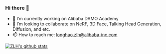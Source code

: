 ### Hi there 👋


- 🔭 I’m currently working on Alibaba DAMO Academy
- 👯 I’m looking to collaborate on NeRF, 3D Face, Talking Head Generation, Diffusion, and etc.
- 📫 How to reach me: longhao.zlh@alibaba-inc.com


[![ZLH's github stats](https://github-readme-stats.vercel.app/api?username=zhanglonghao1992&show_icons=true&theme=radical)](https://github.com/anuraghazra/github-readme-stats)
